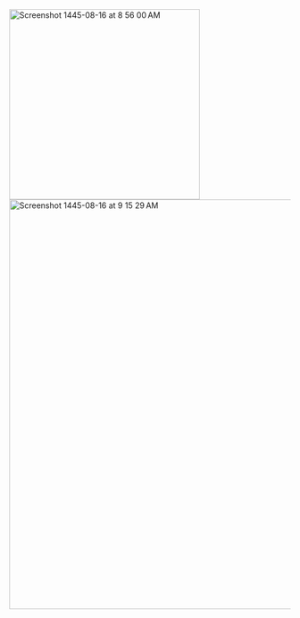   <img width="341" alt="Screenshot 1445-08-16 at 8 56 00 AM" src="https://github.com/Bsmah-a/IspsAPI/assets/90650757/95b8a0c4-4d8c-4bab-be5c-7ea9553dea08">


<img width="734" alt="Screenshot 1445-08-16 at 9 15 29 AM" src="https://github.com/Bsmah-a/IspsAPI/assets/90650757/edcc2608-8507-42a2-85bf-eea454b9fa41">
